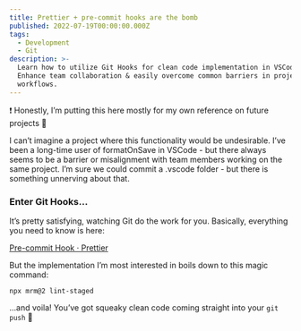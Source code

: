 ```yaml
---
title: Prettier + pre-commit hooks are the bomb
published: 2022-07-19T00:00:00.000Z
tags:
  - Development
  - Git
description: >-
  Learn how to utilize Git Hooks for clean code implementation in VSCode.
  Enhance team collaboration & easily overcome common barriers in project
  workflows.
---
```


<aside>
❗ Honestly, I’m putting this here mostly for my own reference on future projects 🙂

</aside>

I can’t imagine a project where this functionality would be undesirable. I’ve been a long-time user of formatOnSave in VSCode - but there always seems to be a barrier or misalignment with team members working on the same project. I’m sure we could commit a .vscode folder - but there is something unnerving about that.

### Enter Git Hooks…

It’s pretty satisfying, watching Git do the work for you. Basically, everything you need to know is here:

[Pre-commit Hook · Prettier](https://prettier.io/docs/en/precommit.html)

But the implementation I’m most interested in boils down to this magic command:

```
npx mrm@2 lint-staged
```

…and voila! You’ve got squeaky clean code coming straight into your `git push` 🎉
